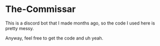 # The-Commissar
This is a discord bot that I made months ago, so the code I used here is pretty messy.

Anyway, feel free to get the code and uh yeah.
